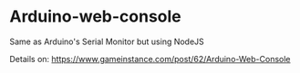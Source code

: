 # Arduino-web-console
Same as Arduino's Serial Monitor but using NodeJS

Details on: https://www.gameinstance.com/post/62/Arduino-Web-Console
